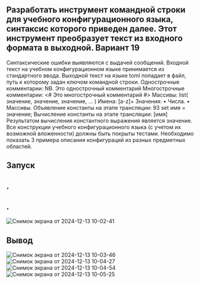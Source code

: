 ## Разработать инструмент командной строки для учебного конфигурационного языка, синтаксис которого приведен далее. Этот инструмент преобразует текст из входного формата в выходной. Вариант 19
Синтаксические ошибки выявляются с выдачей
сообщений.
Входной текст на учебном конфигурационном языке принимается из
стандартного ввода. Выходной текст на языке toml попадает в файл, путь к
которому задан ключом командной строки.
Однострочные комментарии:
NB. Это однострочный комментарий
Многострочные комментарии:
<#
Это многострочный
комментарий
#>
Массивы:
list( значение, значение, значение, ... )
Имена:
[a-z]+
Значения:
• Числа.
• Массивы.
Объявление константы на этапе трансляции:
93
set имя = значение;
Вычисление константы на этапе трансляции:
[имя]
Результатом вычисления константного выражения является значение.
Все конструкции учебного конфигурационного языка (с учетом их
возможной вложенности) должны быть покрыты тестами. Необходимо показать 3
примера описания конфигураций из разных предметных областей.

## Запуск
## .
## .
![Снимок экрана от 2024-12-13 10-02-41](https://github.com/user-attachments/assets/c74ccc49-032d-4e31-8950-224ff0d9c9f1)

## Вывод

![Снимок экрана от 2024-12-13 10-03-46](https://github.com/user-attachments/assets/4c0078c3-a885-4e94-bcbe-9a8ca8c3b59f)
![Снимок экрана от 2024-12-13 10-04-27](https://github.com/user-attachments/assets/f808ed89-ed7d-40f8-9082-af28591064ac)
![Снимок экрана от 2024-12-13 10-04-54](https://github.com/user-attachments/assets/e91ffb5a-c71f-4710-a8e9-f167c8c5bef1)
![Снимок экрана от 2024-12-13 10-05-25](https://github.com/user-attachments/assets/c62d472b-e9cc-4ccc-acaf-1be36a95259f)
